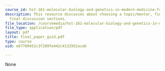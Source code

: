 ```yaml
---
course_id: hst-161-molecular-biology-and-genetics-in-modern-medicine-fall-2007
description: This resource discusses about choosing a topic/mentor, final paper and
  final discussion sections.
file_location: /coursemedia/hst-161-molecular-biology-and-genetics-in-modern-medicine-fall-2007/e67789451c3f209fe442c4132952aca6_final_paper_guid.pdf
file_type: application/pdf
layout: pdf
title: final_paper_guid.pdf
type: course
uid: e67789451c3f209fe442c4132952aca6

---
```

None